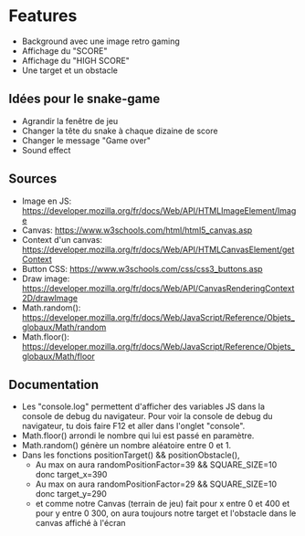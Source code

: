 
# Features

- Background avec une image retro gaming
- Affichage du "SCORE"
- Affichage du "HIGH SCORE"
- Une target et un obstacle

## Idées pour le snake-game

- Agrandir la fenêtre de jeu
- Changer la tête du snake à chaque dizaine de score
- Changer le message "Game over"
- Sound effect

## Sources

- Image en JS: https://developer.mozilla.org/fr/docs/Web/API/HTMLImageElement/Image
- Canvas: https://www.w3schools.com/html/html5_canvas.asp
- Context d'un canvas: https://developer.mozilla.org/fr/docs/Web/API/HTMLCanvasElement/getContext
- Button CSS: https://www.w3schools.com/css/css3_buttons.asp
- Draw image: https://developer.mozilla.org/fr/docs/Web/API/CanvasRenderingContext2D/drawImage
- Math.random(): https://developer.mozilla.org/fr/docs/Web/JavaScript/Reference/Objets_globaux/Math/random
- Math.floor(): https://developer.mozilla.org/fr/docs/Web/JavaScript/Reference/Objets_globaux/Math/floor

## Documentation

- Les "console.log" permettent d'afficher des variables JS dans la console de debug du navigateur. Pour voir la console de debug du navigateur, tu dois faire F12 et aller dans l'onglet "console".
- Math.floor() arrondi le nombre qui lui est passé en paramètre.
- Math.random() génère un nombre aléatoire entre 0 et 1.
- Dans les fonctions positionTarget() && positionObstacle(), 
    - Au max on aura randomPositionFactor=39 && SQUARE_SIZE=10 donc target_x=390
    - Au max on aura randomPositionFactor=29 && SQUARE_SIZE=10 donc target_y=290
    - et comme notre Canvas (terrain de jeu) fait pour x entre 0 et 400 et pour y entre 0 300, on aura toujours notre target et l'obstacle dans le canvas affiché à l'écran